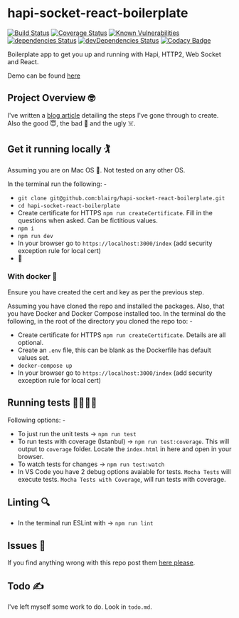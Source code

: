 # hapi-socket-react-boilerplate

[![Build Status](https://travis-ci.org/blairg/hapi-socket-react-boilerplate.svg?branch=master)](https://travis-ci.org/blairg/hapi-socket-react-boilerplate) [![Coverage Status](https://coveralls.io/repos/github/blairg/hapi-socket-react-boilerplate/badge.svg?branch=master)](https://coveralls.io/github/blairg/hapi-socket-react-boilerplate?branch=master) [![Known Vulnerabilities](https://snyk.io/test/github/blairg/hapi-socket-react-boilerplate/badge.svg)](https://snyk.io/test/github/blairg/hapi-socket-react-boilerplate) [![dependencies Status](https://david-dm.org/blairg/hapi-socket-react-boilerplate/status.svg)](https://david-dm.org/blairg/hapi-socket-react-boilerplate) [![devDependencies Status](https://david-dm.org/blairg/hapi-socket-react-boilerplate/dev-status.svg)](https://david-dm.org/blairg/hapi-socket-react-boilerplate?type=dev) [![Codacy Badge](https://api.codacy.com/project/badge/Grade/2fdc21a15a3a4c1480982d0568eeec5a)](https://www.codacy.com/app/blairg/hapi-socket-react-boilerplate?utm_source=github.com&amp;utm_medium=referral&amp;utm_content=blairg/hapi-socket-react-boilerplate&amp;utm_campaign=Badge_Grade)

Boilerplate app to get you up and running with Hapi, HTTP2, Web Socket and React.

Demo can be found [here](https://hapi-boilerplate-docker.herokuapp.com/index)

## Project Overview 🤓

I've written a [blog article](http://hackerlite.xyz/2017/12/13/boilerplate-for-hapi-js-web-socket-http-2-react-and-redux/) detailing the steps I've gone through to create. Also the good 😇, the bad 👿 and the ugly ☠️.

## Get it running locally 🏌️

Assuming you are on Mac OS 🍏. Not tested on any other OS.

In the terminal run the following: -

* `git clone git@github.com:blairg/hapi-socket-react-boilerplate.git`
* `cd hapi-socket-react-boilerplate`
* Create certificate for HTTPS `npm run createCertificate`. Fill in the questions when asked. Can be fictitious values.
* `npm i`
* `npm run dev`
* In your browser go to `https://localhost:3000/index` (add security exception rule for local cert)
* 👏

### With docker 🐳

Ensure you have created the cert and key as per the previous step.

Assuming you have cloned the repo and installed the packages. Also, that you have Docker and Docker Compose installed too. In the terminal do the following, in the root of the directory you cloned the repo too: -

* Create certificate for HTTPS `npm run createCertificate`. Details are all optional.
* Create an `.env` file, this can be blank as the Dockerfile has default values set.
* `docker-compose up`
* In your browser go to `https://localhost:3000/index` (add security exception rule for local cert)

## Running tests 👩‍🔬👨‍🔬

Following options: -

* To just run the unit tests -> `npm run test`
* To run tests with coverage (Istanbul) -> `npm run test:coverage`. This will output to `coverage` folder. Locate the `index.html` in here and open in your browser.
* To watch tests for changes -> `npm run test:watch`
* In VS Code you have 2 debug options avaiable for tests. `Mocha Tests` will execute tests. `Mocha Tests with Coverage`, will run tests with coverage.

## Linting 🔍

* In the terminal run ESLint with -> `npm run lint`

## Issues 🤒

If you find anything wrong with this repo post them [here please](https://github.com/blairg/hapi-socket-react-boilerplate/issues).

## Todo ✍️

I've left myself some work to do. Look in `todo.md`.
